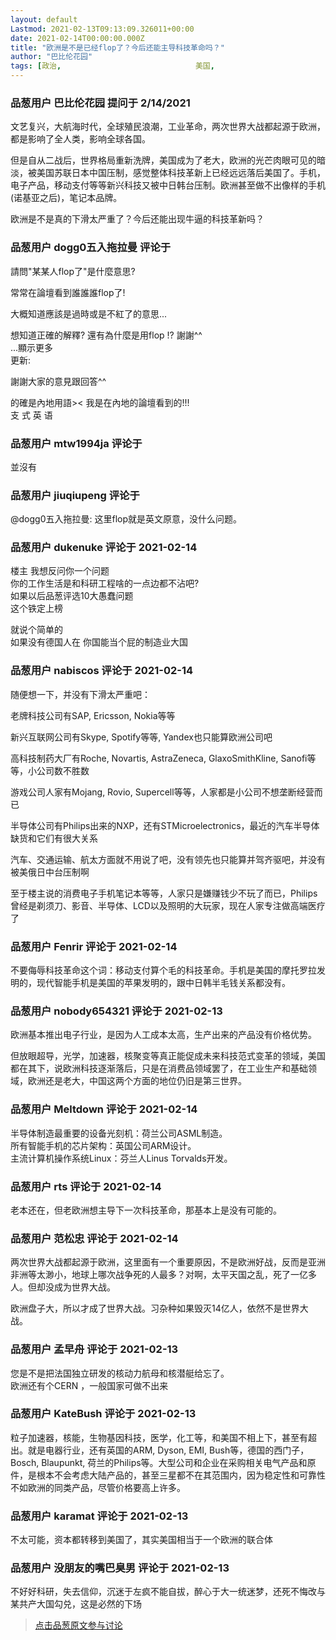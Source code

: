 ```yaml
---
layout: default
Lastmod: 2021-02-13T09:13:09.326011+00:00
date: 2021-02-14T00:00:00.000Z
title: "欧洲是不是已经flop了？今后还能主导科技革命吗？"
author: "巴比伦花园"
tags: [政治,								美国,								英国,								欧洲,								中共,								中国]
---
```



### 品葱用户 **巴比伦花园** 提问于 2/14/2021
    
文艺复兴，大航海时代，全球殖民浪潮，工业革命，两次世界大战都起源于欧洲，都是影响了全人类，影响全球各国。  
  
但是自从二战后，世界格局重新洗牌，美国成为了老大，欧洲的光芒肉眼可见的暗淡，被美国苏联日本中国压制，感觉整体科技革新上已经远远落后美国了。手机，电子产品，移动支付等等新兴科技又被中日韩台压制。欧洲甚至做不出像样的手机(诺基亚之后)，笔记本品牌。  
  
欧洲是不是真的下滑太严重了？今后还能出现牛逼的科技革新吗？
    
                

### 品葱用户 **dogg0五入拖拉曼** 评论于 
        
請問"某某人flop了"是什麼意思?  
  
常常在論壇看到誰誰誰flop了!  
  
大概知道應該是過時或是不紅了的意思...  
  
想知道正確的解釋? 還有為什麼是用flop !? 謝謝^^  
...顯示更多  
更新:  
  
謝謝大家的意見跟回答^^  
  
的確是內地用語>< 我是在內地的論壇看到的!!!  
支 式 英 语
        
                

### 品葱用户 **mtw1994ja** 评论于 
        
並沒有
        
                

### 品葱用户 **jiuqiupeng** 评论于 
        
@dogg0五入拖拉曼: 这里flop就是英文原意，没什么问题。
        
                

### 品葱用户 **dukenuke** 评论于 2021-02-14
        
楼主 我想反问你一个问题  
你的工作生活是和科研工程啥的一点边都不沾吧?  
如果以后品葱评选10大愚蠢问题  
这个铁定上榜  
  
就说个简单的  
如果没有德国人在 你国能当个屁的制造业大国
        
                

### 品葱用户 **nabiscos** 评论于 2021-02-14
        
随便想一下，并没有下滑太严重吧：  
  
老牌科技公司有SAP, Ericsson, Nokia等等  
  
新兴互联网公司有Skype, Spotify等等, Yandex也只能算欧洲公司吧  
  
高科技制药大厂有Roche, Novartis, AstraZeneca, GlaxoSmithKline, Sanofi等等，小公司数不胜数  
  
游戏公司人家有Mojang, Rovio, Supercell等等，人家都是小公司不想垄断经营而已  
  
半导体公司有Philips出来的NXP，还有STMicroelectronics，最近的汽车半导体缺货和它们有很大关系  
  
汽车、交通运输、航太方面就不用说了吧，没有领先也只能算并驾齐驱吧，并没有被美俄日中台压制啊  
  
至于楼主说的消费电子手机笔记本等等，人家只是嫌赚钱少不玩了而已，Philips曾经是剃须刀、影音、半导体、LCD以及照明的大玩家，现在人家专注做高端医疗了
        
                

### 品葱用户 **Fenrir** 评论于 2021-02-14
        
不要侮辱科技革命这个词：移动支付算个毛的科技革命。手机是美国的摩托罗拉发明的，现代智能手机是美国的苹果发明的，跟中日韩半毛钱关系都没有。
        
                

### 品葱用户 **nobody654321** 评论于 2021-02-13
        
欧洲基本推出电子行业，是因为人工成本太高，生产出来的产品没有价格优势。  
  
但放眼超导，光学，加速器，核聚变等真正能促成未来科技范式变革的领域，美国都在其下，说欧洲科技逐渐落后，只是在消费品领域罢了，在工业生产和基础领域，欧洲还是老大，中国这两个方面的地位仍旧是第三世界。
        
                

### 品葱用户 **Meltdown** 评论于 2021-02-14
        
半导体制造最重要的设备光刻机：荷兰公司ASML制造。  
所有智能手机的芯片架构：英国公司ARM设计。  
主流计算机操作系统Linux：芬兰人Linus Torvalds开发。
        
                

### 品葱用户 **rts** 评论于 2021-02-14
        
老本还在，但老欧洲想主导下一次科技革命，那基本上是没有可能的。
        
                

### 品葱用户 **范松忠** 评论于 2021-02-14
        
两次世界大战都起源于欧洲，这里面有一个重要原因，不是欧洲好战，反而是亚洲非洲等太渺小，地球上哪次战争死的人最多？对啊，太平天国之乱，死了一亿多人。但却没成为世界大战。  
  
欧洲盘子大，所以才成了世界大战。习杂种如果毁灭14亿人，依然不是世界大战。
        
                

### 品葱用户 **孟早舟** 评论于 2021-02-13
        
您是不是把法国独立研发的核动力航母和核潜艇给忘了。  
欧洲还有个CERN ，一般国家可做不出来
        
                

### 品葱用户 **KateBush** 评论于 2021-02-13
        
粒子加速器，核能，生物基因科技，医学，化工等，和美国不相上下，甚至有超出。就是电器行业，还有英国的ARM, Dyson, EMI, Bush等，德国的西门子，Bosch, Blaupunkt, 荷兰的Philips等。大型公司和企业在采购相关电气产品和原件，是根本不会考虑大陆产品的，甚至三星都不在其范围内，因为稳定性和可靠性不如欧洲的同类产品，尽管价格要高上许多。
        
                

### 品葱用户 **karamat** 评论于 2021-02-13
        
不太可能，资本都转移到美国了，其实美国相当于一个欧洲的联合体
        
                

### 品葱用户 **没朋友的嘴巴臭男** 评论于 2021-02-13
        
不好好科研，失去信仰，沉迷于左疯不能自拔，醉心于大一统迷梦，还死不悔改与某共产大国勾兑，这是必然的下场
        
                





> [点击品葱原文参与讨论](https://pincong.rocks/question/36339)

